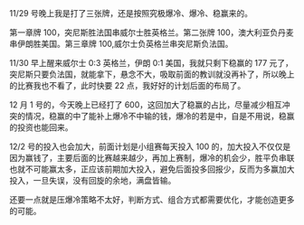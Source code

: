 11/29 号晚上我是打了三张牌，还是按照究极爆冷、爆冷、稳赢来的。

第一章牌 100，突尼斯胜法国串威尔士胜英格兰。第二张牌 100，澳大利亚负丹麦串伊朗胜美国。第三章牌 100,威尔士负英格兰串突尼斯负法国。

11/30 早上醒来威尔士 0:3 英格兰，伊朗 0:1 美国，我就只剩下稳赢的 177 元了，突尼斯只要负法国，就能拿下，悬念不大，吸取前面的教训就没再补了，所以晚上的比赛我也不看了，此时快要 22 点，我好好的计划后面的布局了。

12 月 1 号的，今天晚上已经打了 600，这回加大了稳赢的占比，尽量减少相互冲突的情况，稳赢的中了能补上爆冷不中输的钱，爆冷的若是中，自是不用说，稳赢的投资也能回来。

12/2 号的投入也会加大，前面计划是小组赛每天投入 100 的，加大投入不仅仅是因为赢钱了，主要后面的比赛越来越少，再加上赛制，爆冷的机会少，胜平负串联也就不可能赢太多，正应该前期加大投入，避免后面投多回报少，反而为多赢加大投入，一旦失误，没有回旋的余地，满盘皆输。

还要一点就是压爆冷策略不太好，判断方式、组合方式都需要优化，才能创造更多的可能。
